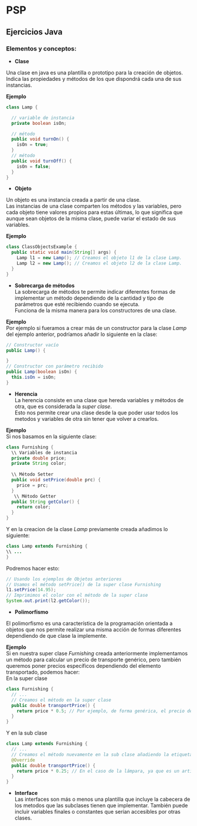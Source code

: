 # PSP
## Ejercicios Java
### Elementos y conceptos:
* **Clase**

Una clase en java es una plantilla o prototipo para la creación de objetos.  
Indica las propiedades y métodos de los que dispondrá cada una de sus instancias.

**Ejemplo**
```Java
class Lamp {

  // variable de instancia
  private boolean isOn;

  // método
  public void turnOn() {
    isOn = true;
  }
  // método
  public void turnOff() {
    isOn = false;
  }
}

```


* **Objeto**

Un objeto es una instancia creada a partir de una clase.  
Las instancias de una clase comparten los métodos y las variables, pero cada objeto tiene valores propios para estas
últimas, lo que significa que aunque sean objetos de la misma clase, puede variar el estado de sus variables.

**Ejemplo**
```Java
class ClassObjectsExample {
  public static void main(String[] args) {
    Lamp l1 = new Lamp(); // Creamos el objeto l1 de la clase Lamp.
    Lamp l2 = new Lamp(); // Creamos el objeto l2 de la clase Lamp.
  }
}
```


* **Sobrecarga de métodos**  
La sobrecarga de métodos te permite indicar diferentes formas de implementar un método dependiendo de la cantidad y tipo de
parámetros que esté recibiendo cuando se ejecuta.  
Funciona de la misma manera para los constructores de una clase.

**Ejemplo**  
Por ejemplo si fueramos a crear más de un constructor para la clase *Lamp* del ejemplo anterior, podríamos añadir lo siguiente
en la clase: 

```Java
// Constructor vacío
public Lamp() {

}
// Constructor con parámetro recibido
public Lamp(boolean isOn) {
  this.isOn = isOn;
}
```


* **Herencia**  
La herencia consiste en una clase que hereda variables y métodos de otra, que es considerada la *super clase*.  
Esto nos permite crear una clase desde la que poder usar todos los metodos y variables de otra sin tener que
volver a crearlos.

**Ejemplo**  
Si nos basamos en la siguiente clase:
```Java
class Furnishing {
  \\ Variables de instancia
  private double price;
  private String color;
  
  \\ Método Setter
  public void setPrice(double prc) {
    price = prc;
  }
   \\ Método Getter
  public String getColor() {
    return color;
  }
}
```

Y en la creacion de la clase *Lamp* previamente creada añadimos lo siguiente:
```Java
class Lamp extends Furnishing {
\\ ...
}
```

Podremos hacer esto:
```Java
// Usando los ejemplos de Objetos anteriores
// Usamos el método setPrice() de la super clase Furnishing 
l1.setPrice(14.95);
// Imprimimos el color con el método de la super clase
System.out.print(l2.getColor());
```


* **Polimorfismo**

El polimorfismo es una característica de la programación orientada a objetos que nos permite realizar una misma acción de
formas diferentes dependiendo de que clase la implemente.

**Ejemplo**  
Si en nuestra super clase *Furnishing* creada anteriormente implementamos un método para calcular un precio de transporte genérico,
pero también queremos poner precios específicos dependiendo del elemento transportado, podemos hacer:  
En la super clase
```Java
class Furnishing {
  // ...
  // Creamos el método en la super clase
  public double transportPrice() {
    return price * 0.5; // Por ejemplo, de forma genérica, el precio de transporte equivale a la mitad del precio del artículo.
  }
}
```

Y en la sub clase
```Java
class Lamp extends Furnishing {
  // ...
  // Creamos el método nuevamente en la sub clase añadiendo la etiqueta @Override
  @Override
  public double transportPrice() {
    return price * 0.25; // En el caso de la lámpara, ya que es un artículo fácil de transportar, su precio es menor.
  }
}

```


* **Interface**  
Las interfaces son más o menos una plantilla que incluye la cabecera de los metodos que las subclases tienen que implementar. También
puede incluir variables finales o constantes que serían accesibles por otras clases.


